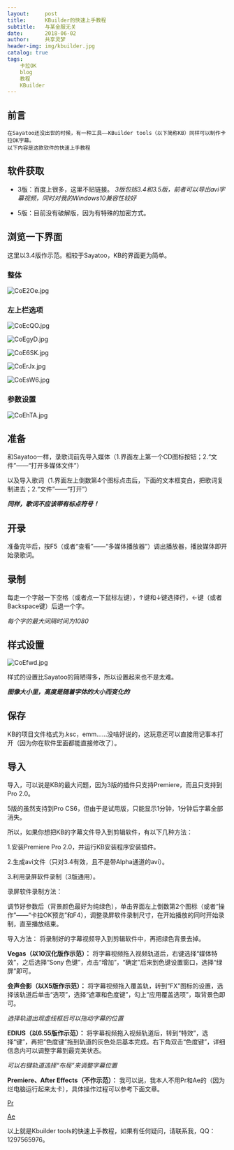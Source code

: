 ```yaml
---
layout:     post
title:      KBuilder的快速上手教程
subtitle:   与某金服无关
date:       2018-06-02
author:     共享灵梦
header-img: img/kbuilder.jpg
catalog: true
tags:
    卡拉OK
    blog
    教程
    KBuilder
---
```

## 前言
    在Sayatoo还没出世的时候，有一种工具——KBuilder tools（以下简称KB）同样可以制作卡拉OK字幕。
    以下内容是这款软件的快速上手教程

## 软件获取
* 3版：百度上很多，这里不贴链接。
*3版包括3.4和3.5版，前者可以导出avi字幕视频，同时对我的Windows10兼容性较好*

* 5版：目前没有破解版，因为有特殊的加密方式。

## 浏览一下界面
这里以3.4版作示范。相较于Sayatoo，KB的界面更为简单。

### 整体
![CoE2Oe.jpg](https://s1.ax1x.com/2018/06/02/CoE2Oe.jpg)

### 左上栏选项
![CoEcQO.jpg](https://s1.ax1x.com/2018/06/02/CoEcQO.jpg)

![CoEgyD.jpg](https://s1.ax1x.com/2018/06/02/CoEgyD.jpg)

![CoE6SK.jpg](https://s1.ax1x.com/2018/06/02/CoE6SK.jpg)

![CoErJx.jpg](https://s1.ax1x.com/2018/06/02/CoErJx.jpg)

![CoEsW6.jpg](https://s1.ax1x.com/2018/06/02/CoEsW6.jpg)

### 参数设置

![CoEhTA.jpg](https://s1.ax1x.com/2018/06/02/CoEhTA.jpg)

## 准备
和Sayatoo一样，录歌词前先导入媒体（1.界面左上第一个CD图标按钮；2.“文件”——“打开多媒体文件”）

以及导入歌词（1.界面左上倒数第4个图标点击后，下面的文本框变白，把歌词复制进去；2.“文件”——“打开”）

__*同样，歌词不应该带有标点符号！*__

## 开录
准备完毕后，按F5（或者“查看”——“多媒体播放器”）调出播放器，播放媒体即开始录歌词。

## 录制
每走一个字敲一下空格（或者点一下鼠标左键），↑键和↓键选择行，←键（或者Backspace键）后退一个字。

*每个字的最大间隔时间为1080*

## 样式设置
![CoEfwd.jpg](https://s1.ax1x.com/2018/06/02/CoEfwd.jpg)

样式的设置比Sayatoo的简陋得多，所以设置起来也不是太难。
 
 __*图像大小里，高度是随着字体的大小而变化的*__
 

## 保存
 KB的项目文件格式为.ksc，emm……没啥好说的，这玩意还可以直接用记事本打开（因为你在软件里面都能直接修改了）。
 
 
 
 ## 导入
 导入，可以说是KB的最大问题，因为3版的插件只支持Premiere，而且只支持到Pro 2.0。
 
 5版的虽然支持到Pro CS6，但由于是试用版，只能显示1分钟，1分钟后字幕全部消失。
 
 所以，如果你想把KB的字幕文件导入到剪辑软件，有以下几种方法：

1.安装Premiere Pro 2.0，并运行KB安装程序安装插件。

2.生成avi文件（只对3.4有效，且不是带Alpha通道的avi）。

3.利用录屏软件录制（3版通用）。

录屏软件录制方法：

调节好参数后（背景颜色最好为纯绿色），单击界面左上倒数第2个图标（或者“操作”——“卡拉OK预览”和F4），调整录屏软件录制尺寸，在开始播放的同时开始录制，直至播放结束。

导入方法：
将录制好的字幕视频导入到剪辑软件中，再把绿色背景去掉。

__Vegas（以10汉化版作示范）：__
将字幕视频拖入视频轨道后，右键选择“媒体特效”，之后选择“Sony 色键”，点击“增加”，“确定”后来到色键设置窗口，选择“绿屏”即可。

__会声会影（以X5版作示范）：__
将字幕视频拖入覆盖轨，转到“FX”图标的设置，选择该轨道后单击“选项”，选择“遮罩和色度键”，勾上“应用覆盖选项”，取背景色即可。

*选择轨道出现虚线框后可以拖动字幕的位置*

__EDIUS（以6.55版作示范）：__
将字幕视频拖入视频轨道后，转到“特效”，选择“键”，再把“色度键”拖到轨道的灰色处后基本完成。右下角双击“色度键”，详细信息内可以调整字幕到最完美状态。

*可以右键轨道选择“布局”来调整字幕位置*

__Premiere、After Effects（不作示范）：__
我可以说，我本人不用Pr和Ae的（因为烂电脑运行起来太卡），具体操作过程可以参考下面文章。

[Pr](https://jingyan.baidu.com/article/b0b63dbf00b7dc4a483070cb.html)

[Ae](https://jingyan.baidu.com/article/2009576187dd34cb0721b429.html)

以上就是Kbuilder tools的快速上手教程，如果有任何疑问，请联系我，QQ：1297565976。
